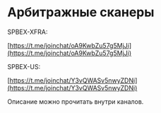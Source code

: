 # Арбитражные сканеры

SPBEX-XFRA:

[https://t.me/joinchat/oA9KwbZu57g5MjJi](https://t.me/joinchat/oA9KwbZu57g5MjJi)

SPBEX-US:

[https://t.me/joinchat/Y3vQWASv5nwyZDNi](https://t.me/joinchat/Y3vQWASv5nwyZDNi)

Описание можно прочитать внутри каналов.

